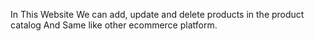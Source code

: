 In This Website We can add, update and delete products in the product catalog And Same like other ecommerce platform.
